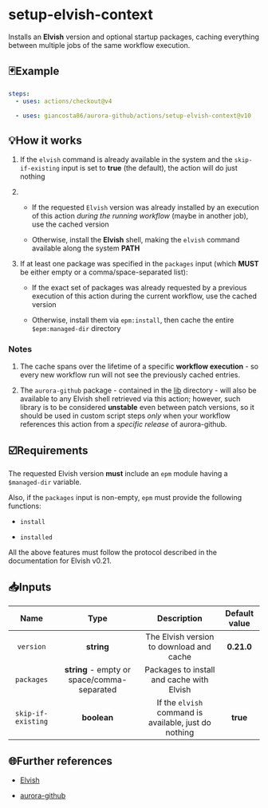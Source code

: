 # setup-elvish-context

Installs an **Elvish** version and optional startup packages, caching everything between multiple jobs of the same workflow execution.

## 🃏Example

```yaml
steps:
  - uses: actions/checkout@v4

  - uses: giancosta86/aurora-github/actions/setup-elvish-context@v10
```

## 💡How it works

1. If the `elvish` command is already available in the system and the `skip-if-existing` input is set to **true** (the default), the action will do just nothing

1. - If the requested `Elvish` version was already installed by an execution of this action _during the running workflow_ (maybe in another job), use the cached version

   - Otherwise, install the **Elvish** shell, making the `elvish` command available along the system **PATH**

1. If at least one package was specified in the `packages` input (which **MUST** be either empty or a comma/space-separated list):

   - If the exact set of packages was already requested by a previous execution of this action during the current workflow, use the cached version

   - Otherwise, install them via `epm:install`, then cache the entire `$epm:managed-dir` directory

### Notes

1. The cache spans over the lifetime of a specific **workflow execution** - so every new workflow run will not see the previously cached entries.

1. The `aurora-github` package - contained in the [lib](../../lib/) directory - will also be available to any Elvish shell retrieved via this action; however, such library is to be considered **unstable** even between patch versions, so it should be used in custom script steps _only_ when your workflow references this action from a _specific release_ of aurora-github.

## ☑️Requirements

The requested Elvish version **must** include an `epm` module having a `$managed-dir` variable.

Also, if the `packages` input is non-empty, `epm` must provide the following functions:

- `install`

- `installed`

All the above features must follow the protocol described in the documentation for Elvish v0.21.

## 📥Inputs

|        Name        |                    Type                     |                      Description                      | Default value |
| :----------------: | :-----------------------------------------: | :---------------------------------------------------: | :-----------: |
|     `version`      |                 **string**                  |       The Elvish version to download and cache        |  **0.21.0**   |
|     `packages`     | **string** - empty or space/comma-separated |       Packages to install and cache with Elvish       |               |
| `skip-if-existing` |                 **boolean**                 | If the `elvish` command is available, just do nothing |   **true**    |

## 🌐Further references

- [Elvish](https://elv.sh/)

- [aurora-github](../../README.md)
